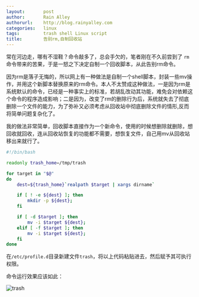 ```yaml
---
layout:       post
author:       Rain Alley
authorurl:    http://blog.rainyalley.com
categories:   linux
tags:         trash shell Linux script
title:        告别rm,自制回收站
---
```


常在河边走，哪有不湿鞋？命令敲多了，总会手欠的，笔者刚在不久前尝到了 `rm` 命令带来的苦果，于是一怒之下决定自制一个回收脚本，从此告别rm命令。

因为rm是落子无悔的，所以网上有一种做法是自制一个shell脚本，封装一些mv操作，并用这个新脚本替换原来的rm命令。本人不太赞成这种做法，一是因为rm是系统默认的命令，已经是一种事实上的标准，若胡乱改动其功能，难免会对依赖这个命令的程序造成影响；二是因为，改变了rm的删除行为后，系统就失去了彻底删除一个文件的能力，为了弥补又必须考虑从回收站中彻底删除文件的情形,反而将简单问题复杂化了。

我的做法非常简单，回收脚本直接作为一个新命令，使用的时候想删除就删除，想回收就回收，连从回收站恢复的功能都不需要，想恢复文件，自己用mv从回收站移出来就行了。

~~~bash
#!/bin/bash

readonly trash_home=/tmp/trash

for target in "$@"
do
	dest=${trash_home}`realpath $target | xargs dirname`

	if [ ! -e ${dest} ]; then
		mkdir -p ${dest};
	fi

	if [ -d $target ]; then
		mv -i $target ${dest};
	elif [ -f $target ]; then
		mv -i $target ${dest};
	fi
done
~~~

在`/etc/profile.d`目录新建文件`trash`，将以上代码粘贴进去，然后赋予其可执行权限。

命令运行效果应该如此：

![trash](/Pictures/shell-trash.png)
